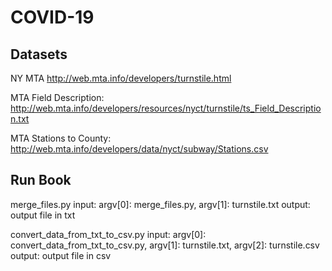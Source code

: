# COVID-19

## Datasets

NY MTA
http://web.mta.info/developers/turnstile.html

MTA Field Description:
http://web.mta.info/developers/resources/nyct/turnstile/ts_Field_Description.txt

MTA Stations to County:
http://web.mta.info/developers/data/nyct/subway/Stations.csv

## Run Book
merge_files.py
input: argv[0]: merge_files.py, argv[1]: turnstile.txt
output: output file in txt

convert_data_from_txt_to_csv.py
input: argv[0]: convert_data_from_txt_to_csv.py, argv[1]: turnstile.txt, argv[2]: turnstile.csv
output: output file in csv
